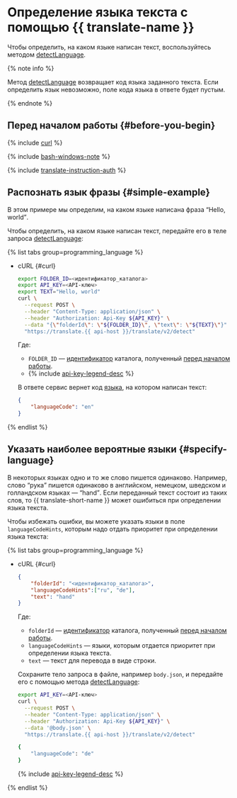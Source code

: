 # Определение языка текста с помощью {{ translate-name }}

Чтобы определить, на каком языке написан текст, воспользуйтесь методом [detectLanguage](../api-ref/Translation/detectLanguage).

{% note info %}

Метод [detectLanguage](../api-ref/Translation/detectLanguage) возвращает код языка заданного текста. Если определить язык невозможно, поле кода языка в ответе будет пустым.

{% endnote %}

## Перед началом работы {#before-you-begin}

{% include [curl](../../_includes/curl.md) %}

{% include [bash-windows-note](../../_includes/translate/bash-windows-note.md) %}

{% include [translate-instruction-auth](../../_includes/translate/translate-instruction-auth.md) %}

## Распознать язык фразы {#simple-example}

В этом примере мы определим, на каком языке написана фраза <q>Hello, world</q>.

Чтобы определить, на каком языке написан текст, передайте его в теле запроса [detectLanguage](../api-ref/Translation/detectLanguage):

{% list tabs group=programming_language %}

- cURL {#curl}

    ```bash
    export FOLDER_ID=<идентификатор_каталога>
    export API_KEY=<API-ключ>
    export TEXT="Hello, world"
    curl \
      --request POST \
      --header "Content-Type: application/json" \
      --header "Authorization: Api-Key ${API_KEY}" \
      --data "{\"folderId\": \"${FOLDER_ID}\", \"text\": \"${TEXT}\"}" \
      "https://translate.{{ api-host }}/translate/v2/detect"
    ```

    Где:

    * `FOLDER_ID` — [идентификатор](../../resource-manager/operations/folder/get-id.md) каталога, полученный [перед началом работы](#before-begin).
    * {% include [api-key-legend-desc](../../_includes/translate/api-key-legend-desc.md) %}

    В ответе сервис вернет код [языка](../concepts/supported-languages.md), на котором написан текст:

    ```json
    {
        "languageCode": "en"
    }
    ```

{% endlist %}

## Указать наиболее вероятные языки {#specify-language}

В некоторых языках одно и то же слово пишется одинаково. Например, слово <q>рука</q> пишется одинаково в английском, немецком, шведском и голландском языках — <q>hand</q>. Если переданный текст состоит из таких слов, то {{ translate-short-name }} может ошибиться при определении языка текста.

Чтобы избежать ошибки, вы можете указать языки в поле `languageCodeHints`, которым надо отдать приоритет при определении языка текста:

{% list tabs group=programming_language %}

- cURL {#curl}

    ```json
    {
        "folderId": "<идентификатор_каталога>",
        "languageCodeHints":["ru", "de"],
        "text": "hand"
    }
    ```

    Где:

    * `folderId` — [идентификатор](../../resource-manager/operations/folder/get-id.md) каталога, полученный [перед началом работы](#before-begin).
    * `languageCodeHints` — языки, которым отдается приоритет при определении языка текста.
    * `text` — текст для перевода в виде строки.

    Сохраните тело запроса в файле, например `body.json`, и передайте его с помощью метода [detectLanguage](../api-ref/Translation/detectLanguage):

    ```bash
    export API_KEY=<API-ключ>
    curl \
      --request POST \
      --header "Content-Type: application/json" \
      --header "Authorization: Api-Key ${API_KEY}" \
      --data '@body.json' \
      "https://translate.{{ api-host }}/translate/v2/detect"

    {
        "languageCode": "de"
    }
    ```

    {% include [api-key-legend-desc](../../_includes/translate/api-key-legend-desc.md) %}

{% endlist %}